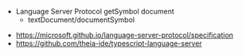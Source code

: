 - Language Server Protocol getSymbol document
  - textDocument/documentSymbol

* https://microsoft.github.io/language-server-protocol/specification
* https://github.com/theia-ide/typescript-language-server
